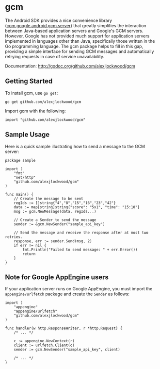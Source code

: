 gcm
===

The Android SDK provides a nice convenience library ([com.google.android.gcm.server](http://developer.android.com/reference/com/google/android/gcm/server/package-summary.html)) that greatly simplifies the interaction between Java-based application servers and Google's GCM servers. However, Google has not provided much support for application servers implemented in languages other than Java, specifically those written in the Go programming language. The gcm package helps to fill in this gap, providing a simple interface for sending GCM messages and automatically retrying requests in case of service unavailability.

Documentation: http://godoc.org/github.com/alexjlockwood/gcm

Getting Started
---------------

To install gcm, use `go get`:

    go get github.com/alexjlockwood/gcm

Import gcm with the following:

    import "github.com/alexjlockwood/gcm"

Sample Usage
------------

Here is a quick sample illustrating how to send a message to the GCM server:

    package sample
    
    import (
        "fmt"
        "net/http"
        "github.com/alexjlockwood/gcm"
    )
    
    func main() {
        // Create the message to be sent
        regIds := []string{"4","8","15","16","23","42"}
        data := map[string]string{"score": "5x1", "time": "15:10"}
        msg := gcm.NewMessage(data, regIds...)

        // Create a Sender to send the message
        sender := &gcm.NewSender("sample_api_key")
        
        // Send the message and receive the response after at most two retries.
        response, err := sender.Send(msg, 2)
        if err != nil {
            fmt.Println("Failed to send message: " + err.Error())
            return       
        }
    }

Note for Google AppEngine users
-------------------------------

If your application server runs on Google AppEngine, you must import the `appengine/urlfetch` package and create the `Sender` as follows:

    import (
        "appengine"
        "appengine/urlfetch"
        "github.com/alexjlockwood/gcm"
    )

    func handler(w http.ResponseWriter, r *http.Request) {
        /* ... */

        c := appengine.NewContext(r)
        client := urlfetch.Client(c)
        sender := gcm.NewSender("sample_api_key", client)

        /* ... */
    }        
